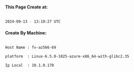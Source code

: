 
   
#### This Page Create at:

```bash

2024-09-13 - 13:10:27 UTC

```

#### Create By Machine:

```bash

Host Name : fv-az566-69

platform  : Linux-6.5.0-1025-azure-x86_64-with-glibc2.35

Ip Local  : 10.1.0.178

```

